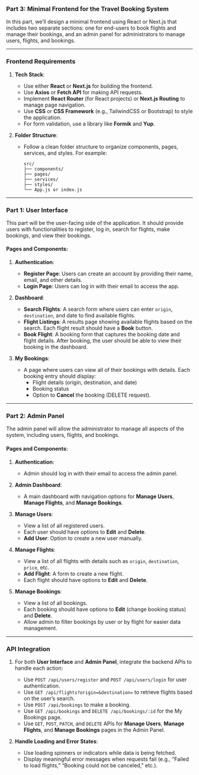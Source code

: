 ### Part 3: Minimal Frontend for the Travel Booking System

In this part, we’ll design a minimal frontend using React or Next.js that includes two separate sections: one for end-users to book flights and manage their bookings, and an admin panel for administrators to manage users, flights, and bookings.

---

### **Frontend Requirements**

1. **Tech Stack**: 
   - Use either **React** or **Next.js** for building the frontend.
   - Use **Axios** or **Fetch API** for making API requests.
   - Implement **React Router** (for React projects) or **Next.js Routing** to manage page navigation.
   - Use **CSS** or **CSS Framework** (e.g., TailwindCSS or Bootstrap) to style the application.
   - For form validation, use a library like **Formik** and **Yup**.

2. **Folder Structure**:
   - Follow a clean folder structure to organize components, pages, services, and styles. For example:
     ```
     src/
     ├── components/
     ├── pages/
     ├── services/
     ├── styles/
     └── App.js or index.js
     ```

---

### **Part 1: User Interface**

This part will be the user-facing side of the application. It should provide users with functionalities to register, log in, search for flights, make bookings, and view their bookings.

#### Pages and Components:

1. **Authentication**:
   - **Register Page**: Users can create an account by providing their name, email, and other details.
   - **Login Page**: Users can log in with their email to access the app.

2. **Dashboard**:
   - **Search Flights**: A search form where users can enter `origin`, `destination`, and date to find available flights.
   - **Flight Listings**: A results page showing available flights based on the search. Each flight result should have a **Book** button.
   - **Book Flight**: A booking form that captures the booking date and flight details. After booking, the user should be able to view their booking in the dashboard.

3. **My Bookings**:
   - A page where users can view all of their bookings with details. Each booking entry should display:
     - Flight details (origin, destination, and date)
     - Booking status
     - Option to **Cancel** the booking (DELETE request).

---

### **Part 2: Admin Panel**

The admin panel will allow the administrator to manage all aspects of the system, including users, flights, and bookings.

#### Pages and Components:

1. **Authentication**:
   - Admin should log in with their email to access the admin panel.

2. **Admin Dashboard**:
   - A main dashboard with navigation options for **Manage Users**, **Manage Flights**, and **Manage Bookings**.

3. **Manage Users**:
   - View a list of all registered users.
   - Each user should have options to **Edit** and **Delete**.
   - **Add User**: Option to create a new user manually.

4. **Manage Flights**:
   - View a list of all flights with details such as `origin`, `destination`, `price`, etc.
   - **Add Flight**: A form to create a new flight.
   - Each flight should have options to **Edit** and **Delete**.

5. **Manage Bookings**:
   - View a list of all bookings.
   - Each booking should have options to **Edit** (change booking status) and **Delete**.
   - Allow admin to filter bookings by user or by flight for easier data management.

---

### **API Integration**

1. For both **User Interface** and **Admin Panel**, integrate the backend APIs to handle each action:
   - Use `POST /api/users/register` and `POST /api/users/login` for user authentication.
   - Use `GET /api/flights?origin=&destination=` to retrieve flights based on the user’s search.
   - Use `POST /api/bookings` to make a booking.
   - Use `GET /api/bookings` and `DELETE /api/bookings/:id` for the My Bookings page.
   - Use `GET`, `POST`, `PATCH`, and `DELETE` APIs for **Manage Users**, **Manage Flights**, and **Manage Bookings** pages in the Admin Panel.

2. **Handle Loading and Error States**:
   - Use loading spinners or indicators while data is being fetched.
   - Display meaningful error messages when requests fail (e.g., “Failed to load flights,” “Booking could not be canceled,” etc.).

